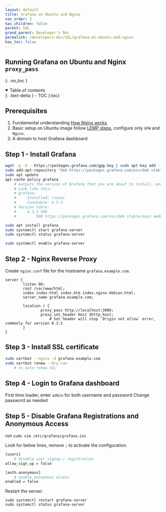 ```yaml
---
layout: default    
title: Grafana on Ubuntu and Nginx
nav_order: 1
has_children: false
parent: SQL
grand_parent: Developer's Doc
permalink: /developers-doc/SQL/grafana-on-ubuntu-and-nginx
has_toc: false
---
```


## Running Grafana on Ubuntu and Nginx `proxy_pass`
{: .no_toc } 

<details open markdown="block">
  <summary>
    Table of contents
  </summary>
  {: .text-delta }
- TOC
{:toc}
</details>

## Prerequisites

1. Fundamental understanding [How Nginx works](/nginx/server-basic-configuration).
2. Basic setup on Ubuntu image follow [LEMP steps](/ubuntu/lemp-stack), configure only `UFW` and `Nginx`.
3. A domain to host Grafana dashboard 

## Step 1 - Install Grafana 

```bash
wget -q -O - https://packages.grafana.com/gpg.key | sudo apt-key add -
sudo add-apt-repository "deb https://packages.grafana.com/oss/deb stable main"
sudo apt update
apt-cache policy grafana
    # outputs the version of Grafana that you are about to install, and where you will retrieve the package from
    # Look like this: 
    # grafana:
    #     Installed: (none)
    #     Candidate: 6.3.3
    # Version table:
    #     6.3.3 500
    #         500 https://packages.grafana.com/oss/deb stable/main amd64 Packages

sudo apt install grafana
sudo systemctl start grafana-server
sudo systemctl status grafana-server

sudo systemctl enable grafana-server
```

## Step 2 - Nginx Reverse Proxy 

Create `nginx.conf` file for the hostname `grafana.example.com`. 

```nginx
server {
        listen 80;
        root /var/www/html;
        index index.html index.htm index.nginx-debian.html;
        server_name grafana.example.com;

        location / {
                proxy_pass http://localhost:3000;
                proxy_set_header Host $http_host;
                    # Set header will stop `Origin not allow` error, commonly for version 8.3.5
        }
}
```

## Step 3 - Install SSL certificate 

```bash
sudo certbot --nginx -d grafana.example.com
sudo certbot renew --dry-run 
    # to auto renew SSL 
```

## Step 4 - Login to Grafana dashboard 

First time loader, enter `admin` for both username and password 
Change password as needed

## Step 5 - Disable Grafana Registrations and Anonymous Access

run `sudo vim /etc/grafana/grafana.ini`

Look for below lines, remove `;` to activate the configuration. 

```bash
[users]
    # disable user signup / registration
allow_sign_up = false

[auth.anonymous]
    # enable anonymous access
enabled = false
```

Restart the server: 

```
sudo systemctl restart grafana-server
sudo systemctl status grafana-server
```